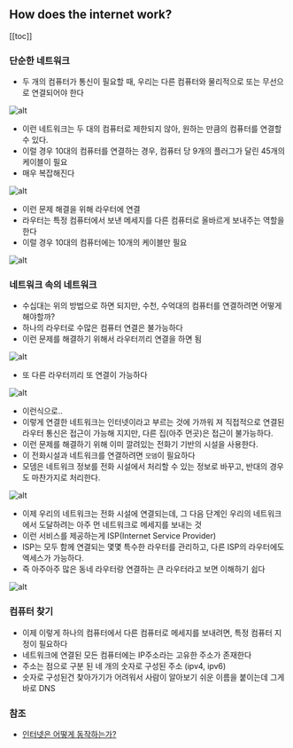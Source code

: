 ## How does the internet work?

[[toc]]

### 단순한 네트워크

- 두 개의 컴퓨터가 통신이 필요할 때, 우리는 다른 컴퓨터와 물리적으로 또는 무선으로 연결되어야 한다

![alt](../../images/internet-schema-1.png)

- 이런 네트워크는 두 대의 컴퓨터로 제한되지 않아, 원하는 만큼의 컴퓨터를 연결할 수 있다. 
- 이럴 경우 10대의 컴퓨터를 연결하는 경우, 컴퓨터 당 9개의 플러그가 달린 45개의 케이블이 필요
- 매우 복잡해진다

![alt](../../images/internet-schema-2.png)

- 이런 문제 해결을 위해 라우터에 연결
- 라우터는 특정 컴퓨터에서 보낸 메세지를 다른 컴퓨터로 올바르게 보내주는 역할을 한다
- 이럴 경우 10대의 컴퓨터에는 10개의 케이블만 필요

![alt](../../images/internet-schema-3.png)

### 네트워크 속의 네트워크
- 수십대는 위의 방법으로 하면 되지만, 수천, 수억대의 컴퓨터를 연결하려면 어떻게 해야할까?
- 하나의 라우터로 수많은 컴퓨터 연결은 불가능하다
- 이런 문제를 해결하기 위해서 라우터끼리 연결을 하면 됨

![alt](../../images/internet-schema-4.png)

- 또 다른 라우터끼리 또 연결이 가능하다

![alt](../../images/internet-schema-5.png)

- 이런식으로..
- 이렇게 연결한 네트워크는 인터넷이라고 부르는 것에 가까워 져 직접적으로 연결된 라우터 통신은 접근이 가능해 지지만, 다른 집(아주 먼곳)은 접근이 불가능하다.
- 이런 문제를 해결하기 위해 이미 깔려있는 전화기 기반의 시설을 사용한다.
- 이 전화시설과 네트워크를 연결하려면 `모뎀`이 필요하다
- 모뎀은 네트워크 정보를 전화 시설에서 처리할 수 있는 정보로 바꾸고, 반대의 경우도 마찬가지로 처리한다.

![alt](../../images/internet-schema-6.png)

- 이제 우리의 네트워크는 전화 시설에 연결되는데, 그 다음 단계인 우리의 네트워크에서 도달하려는 아주 먼 네트워크로 메세지를 보내는 것
- 이런 서비스를 제공하는게 ISP(Internet Service Provider)
- ISP는 모두 함께 연결되는 몇몇 특수한 라우터를 관리하고, 다른 ISP의 라우터에도 엑세스가 가능하다.
- 즉 아주아주 많은 동네 라우터랑 연결하는 큰 라우터라고 보면 이해하기 쉽다

![alt](../../images/internet-schema-7.png)

### 컴퓨터 찾기
- 이제 이렇게 하나의 컴퓨터에서 다른 컴퓨터로 메세지를 보내려면, 특정 컴퓨터 지정이 필요하다
- 네트워크에 연결된 모든 컴퓨터에는 IP주소라는 고유한 주소가 존재한다
- 주소는 점으로 구분 된 네 개의 숫자로 구성된 주소 (ipv4, ipv6)
- 숫자로 구성된건 찾아가기가 어려워서 사람이 알아보기 쉬운 이름을 붙이는데 그게바로 DNS

### 참조
- [인터넷은 어떻게 동작하는가?](https://developer.mozilla.org/ko/docs/Learn/Common_questions/How_does_the_Internet_work)